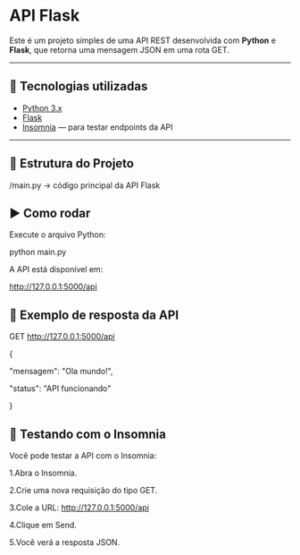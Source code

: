# API Flask 

Este é um projeto simples de uma API REST desenvolvida com **Python** e **Flask**, que retorna uma mensagem JSON em uma rota GET.

---

## 🚀 Tecnologias utilizadas

- [Python 3.x](https://www.python.org/)
- [Flask](https://flask.palletsprojects.com/)
- [Insomnia](https://insomnia.rest/) — para testar endpoints da API

---

## 📁 Estrutura do Projeto

/main.py -> código principal da API Flask

## ▶️ Como rodar

Execute o arquivo Python:

python main.py

A API está disponível em:

http://127.0.0.1:5000/api

## 🔄 Exemplo de resposta da API

GET http://127.0.0.1:5000/api

{

  "mensagem": "Ola mundo!",
  
  "status": "API funcionando"

}

## 🧪 Testando com o Insomnia

Você pode testar a API com o Insomnia:

1.Abra o Insomnia.

2.Crie uma nova requisição do tipo GET.

3.Cole a URL: http://127.0.0.1:5000/api

4.Clique em Send.

5.Você verá a resposta JSON.

